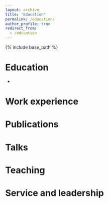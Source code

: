 ```yaml
---
layout: archive
title: "Education"
permalink: /education/
author_profile: true
redirect_from:
  - /education
---
```


{% include base_path %}

Education
======
-

Work experience
======

  


Publications
======

  
Talks
======

  
Teaching
======

Service and leadership
======
